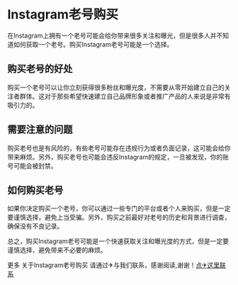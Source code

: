# Instagram老号购买

在Instagram上拥有一个老号可能会给你带来很多关注和曝光，但是很多人并不知道如何获取一个老号。购买Instagram老号可能是一个选择。

## 购买老号的好处

购买一个老号可以让你立刻获得很多粉丝和曝光度，不需要从零开始建立自己的关注者群体。这对于那些希望快速建立自己品牌形象或者推广产品的人来说是非常有吸引力的。

## 需要注意的问题

购买老号也是有风险的，有些老号可能存在违规行为或者负面记录，这可能会给你带来麻烦。另外，购买老号也可能会违反Instagram的规定，一旦被发现，你的账号可能会被封禁。

## 如何购买老号

如果你决定购买一个老号，你可以通过一些专门的平台或者个人来购买，但是一定要谨慎选择，避免上当受骗。另外，购买之前最好对老号的历史和背景进行调查，确保没有不良记录。

总之，购买Instagram老号可能是一个快速获取关注和曝光度的方式，但是一定要谨慎选择，避免带来不必要的麻烦。

更多 关于Instagram老号购买 请通过✈与我们联系，感谢阅读,谢谢！[点✈这里联系](https://ads.k02.cc)